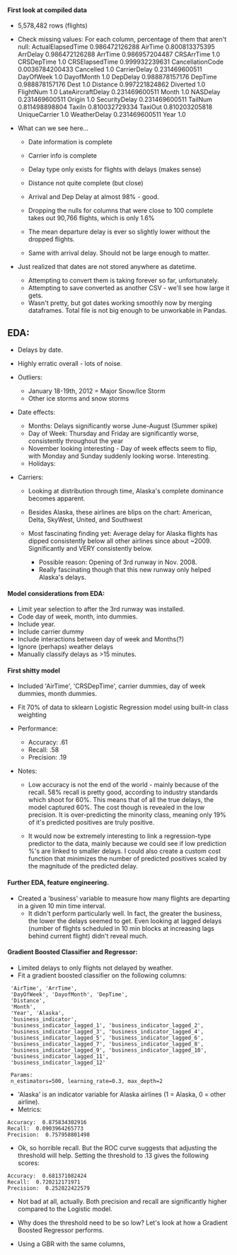 
#### First look at compiled data ####

- 5,578,482 rows (flights)
- Check missing values:
  For each column, percentage of them that aren't null:
      ActualElapsedTime 0.986472126288
      AirTime 0.800813375395
      ArrDelay 0.986472126288
      ArrTime 0.986957204487
      CRSArrTime 1.0
      CRSDepTime 1.0
      CRSElapsedTime 0.999932239631
      CancellationCode 0.0036784200433
      Cancelled 1.0
      CarrierDelay 0.231469600511
      DayOfWeek 1.0
      DayofMonth 1.0
      DepDelay 0.988878157176
      DepTime 0.988878157176
      Dest 1.0
      Distance 0.997221824862
      Diverted 1.0
      FlightNum 1.0
      LateAircraftDelay 0.231469600511
      Month 1.0
      NASDelay 0.231469600511
      Origin 1.0
      SecurityDelay 0.231469600511
      TailNum 0.811498898804
      TaxiIn 0.810032729334
      TaxiOut 0.810203205818
      UniqueCarrier 1.0
      WeatherDelay 0.231469600511
      Year 1.0

- What can we see here...
  - Date information is complete
  - Carrier info is complete
  - Delay type only exists for flights with delays (makes sense)
  - Distance not quite complete (but close)
  - Arrival and Dep Delay at almost 98% - good.

  - Dropping the nulls for columns that were close to 100 complete
  takes out 90,766 flights, which is only 1.6%
  - The mean departure delay is ever so slightly lower without the dropped flights.
  - Same with arrival delay. Should not be large enough to matter.

- Just realized that dates are not stored anywhere as datetime.
  -  Attempting to convert them is taking forever so far, unfortunately.
  - Attempting to save converted as another CSV - we'll see how large it gets.
  - Wasn't pretty, but got dates working smoothly now by merging dataframes. Total file is not big enough to be unworkable in Pandas.


## EDA:

- Delays by date.
- Highly erratic overall - lots of noise.
- Outliers:
  - January 18-19th, 2012 = Major Snow/Ice Storm
  - Other ice storms and snow storms

- Date effects:
  - Months: Delays significantly worse June-August (Summer spike)
  - Day of Week: Thursday and Friday are significantly worse, consistently
  throughout the year
  - November looking interesting - Day of week effects seem to flip, with Monday and Sunday suddenly looking worse. Interesting.
  - Holidays:

- Carriers:
  - Looking at distribution through time, Alaska's complete dominance becomes
  apparent.
  - Besides Alaska, these airlines are blips on the chart:
    American, Delta, SkyWest, United, and Southwest

  - Most fascinating finding yet: Average delay for Alaska flights has dipped consistently below all other airlines since about ~2009. Significantly and VERY consistently below.
    - Possible reason: Opening of 3rd runway in Nov. 2008.
    - Really fascinating though that this new runway only helped Alaska's delays.

#### Model considerations from EDA:
- Limit year selection to after the 3rd runway was installed.
- Code day of week, month, into dummies.
- Include year.
- Include carrier dummy
- Include interactions between day of week and Months(?)
- Ignore (perhaps) weather delays
- Manually classify delays as >15 minutes.

#### First shitty model
- Included 'AirTime', 'CRSDepTime', carrier dummies, day of week dummies, month dummies.
- Fit 70% of data to sklearn Logistic Regression model using built-in class weighting
- Performance:
  - Accuracy: .61
  - Recall: .58
  - Precision: .19

- Notes:
  - Low accuracy is not the end of the world - mainly because of the recall. 58%
  recall is pretty good, according to industry standards which shoot for 60%.
  This means that of all the true delays, the model captured 60%. The cost though
  is revealed in the low precision. It is over-predicting the minority class, meaning
  only 19% of it's predicted positives are truly positive.

  - It would now be extremely interesting to link a regression-type predictor
  to the data, mainly because we could see if low prediction %'s are linked to smaller delays.
  I could also create a custom cost function that minimizes the number of predicted positives
  scaled by the magnitude of the predicted delay.

#### Further EDA, feature engineering.

- Created a 'business' variable to measure how many flights are departing in a given 10 min time interval.
  - It didn't perform particularly well. In fact, the greater the business, the lower the delays seemed to get. Even looking at lagged delays (number of flights scheduled in 10 min blocks at increasing lags behind current flight) didn't reveal much.

#### Gradient Boosted Classifier and Regressor:

- Limited delays to only flights not delayed by weather.
- Fit a gradient boosted classifier on the following columns:
```
 'AirTime', 'ArrTime',
 'DayOfWeek', 'DayofMonth', 'DepTime',
 'Distance',
 'Month',  
 'Year', 'Alaska',
 'business_indicator',
 'business_indicator_lagged_1', 'business_indicator_lagged_2',
 'business_indicator_lagged_3', 'business_indicator_lagged_4',
 'business_indicator_lagged_5', 'business_indicator_lagged_6',
 'business_indicator_lagged_7', 'business_indicator_lagged_8',
 'business_indicator_lagged_9', 'business_indicator_lagged_10',
 'business_indicator_lagged_11',
 'business_indicator_lagged_12'

 Params:
 n_estimators=500, learning_rate=0.3, max_depth=2
```

- 'Alaska' is an indicator variable for Alaska airlines (1 = Alaska, 0 = other airline).
- Metrics:
```
Accuracy:  0.875834302916
Recall:  0.0903964265773
Precision:  0.757958801498
```
- Ok, so horrible recall. But the ROC curve suggests that adjusting the threshold will help. Setting the threshold to .13 gives the following scores:
```
Accuracy:  0.681371082424
Recall:  0.720212171971
Precision:  0.252822422579
```
- Not bad at all, actually. Both precision and recall are significantly higher compared to the Logistic model.
- Why does the threshold need to be so low? Let's look at how a Gradient Boosted Regressor performs.

- Using a GBR with the same columns,

